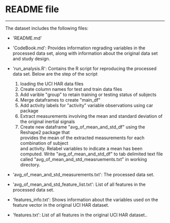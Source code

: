 # README file
---

The dataset includes the following files:

- 'README.md'

- 'CodeBook.md': Provides information regrading variables in the processed data set, along with information about the original data set and study design.

- 'run_analysis.R': Contains the R script for reproducing the processed data set. Below are the step of the script
  1. loading the UCI HAR data files
  2. Create column names for test and train data files
  3. Add varible "group" to retain training or testing status of subjects
  4. Merge dataframes to create "main_df"
  5. Add activity labels for "activity" variable observations using car package
  6. Extract measurements involving the mean and standard deviation of the 
     original inertial signals
  7. Create new dataframe "avg_of_mean_and_std_df" using the Reshape2 package that  
     provides the mean of the extracted measurements for each combination of subject  
     and activity. Relabel variables to indicate a mean has been computed. Write 
     "avg_of_mean_and_std_df" to tab delimited text file called 
     "avg_of_mean_and_std_measruements.txt" in working directory.

- 'avg_of_mean_and_std_measurements.txt': The processed data set.

- 'avg_of_mean_and_std_feature_list.txt': List of all features in the processed data set.

- 'features_info.txt': Shows information about the variables used on the feature vector in the original UCI HAR dataset.

- 'features.txt': List of all features in the original UCI HAR dataset..


